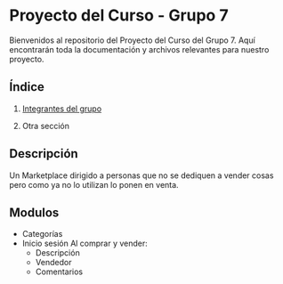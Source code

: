 # Proyecto del Curso - Grupo 7

Bienvenidos al repositorio del Proyecto del Curso del Grupo 7. Aquí encontrarán toda la documentación y archivos relevantes para nuestro proyecto.

## Índice

1. [Integrantes del grupo](01.%20integrantes/integrantes.md)

2. Otra sección
## Descripción

Un Marketplace dirigido a personas que no se dediquen a vender cosas pero como ya no lo utilizan lo ponen en venta.

## Modulos
- Categorías
- Inicio sesión
  Al comprar y vender:
  - Descripción
  - Vendedor
  - Comentarios
